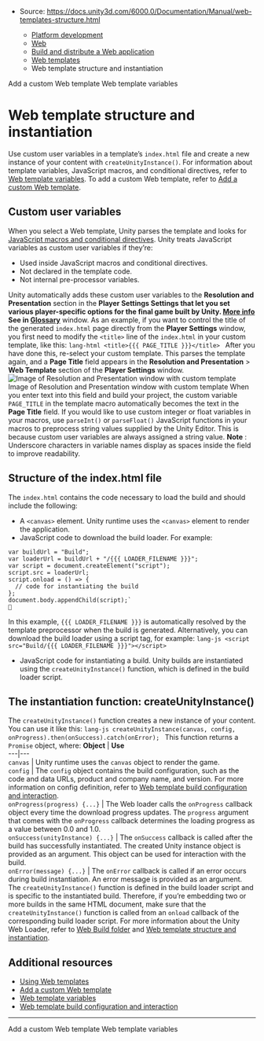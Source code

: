 * Source: https://docs.unity3d.com/6000.0/Documentation/Manual/web-templates-structure.html

  * [Platform development ](https://docs.unity3d.com/6000.0/Documentation/Manual/PlatformSpecific.html)
  * [Web](https://docs.unity3d.com/6000.0/Documentation/Manual/webgl.html)
  * [Build and distribute a Web application](https://docs.unity3d.com/6000.0/Documentation/Manual/webgl-building-distribution.html)
  * [Web templates](https://docs.unity3d.com/6000.0/Documentation/Manual/webgl-templates.html)
  * Web template structure and instantiation


[](https://docs.unity3d.com/6000.0/Documentation/Manual/web-templates-add.html)
Add a custom Web template
[](https://docs.unity3d.com/6000.0/Documentation/Manual/web-templates-variables.html)
Web template variables
# Web template structure and instantiation
Use custom user variables in a template’s `index.html` file and create a new instance of your content with `createUnityInstance()`.
For information about template variables, JavaScript macros, and conditional directives, refer to [Web template variables](https://docs.unity3d.com/6000.0/Documentation/Manual/web-templates-variables.html).
To add a custom Web template, refer to [Add a custom Web template](https://docs.unity3d.com/6000.0/Documentation/Manual/web-templates-add.html).
## Custom user variables
When you select a Web template, Unity parses the template and looks for [JavaScript macros and conditional directives](https://docs.unity3d.com/6000.0/Documentation/Manual/web-templates-variables.html).
Unity treats JavaScript variables as custom user variables if they’re:
  * Used inside JavaScript macros and conditional directives.
  * Not declared in the template code.
  * Not internal pre-processor variables.


Unity automatically adds these custom user variables to the **Resolution and Presentation** section in the ****Player Settings** Settings that let you set various player-specific options for the final game built by Unity. [More info](https://docs.unity3d.com/6000.0/Documentation/Manual/class-PlayerSettings.html)  
See in [Glossary](https://docs.unity3d.com/6000.0/Documentation/Manual/Glossary.html#PlayerSettings)** window.
As an example, if you want to control the title of the generated `index.html` page directly from the **Player Settings** window, you first need to modify the `<title>` line of the `index.html` in your custom template, like this: `lang-html <title>{{{ PAGE_TITLE }}}</title> ` After you have done this, re-select your custom template. This parses the template again, and a **Page Title** field appears in the **Resolution and Presentation** > **Web Template** section of the **Player Settings** window.
![Image of Resolution and Presentation window with custom template](https://docs.unity3d.com/6000.0/Documentation/uploads/Main/WebGLResolutionandPresentationCustomTemplate.png) Image of Resolution and Presentation window with custom template
When you enter text into this field and build your project, the custom variable `PAGE_TITLE` in the template macro automatically becomes the text in the **Page Title** field.
If you would like to use custom integer or float variables in your macros, use `parseInt()` or `parseFloat()` JavaScript functions in your macros to preprocess string values supplied by the Unity Editor. This is because custom user variables are always assigned a string value.
**Note** : Underscore characters in variable names display as spaces inside the field to improve readability.
## Structure of the index.html file
The `index.html` contains the code necessary to load the build and should include the following:
  * A `<canvas>` element. Unity runtime uses the `<canvas>` element to render the application.
  * JavaScript code to download the build loader. For example:

```
var buildUrl = "Build";
var loaderUrl = buildUrl + "/{{{ LOADER_FILENAME }}}";
var script = document.createElement("script");
script.src = loaderUrl;
script.onload = () => {
  // code for instantiating the build
};
document.body.appendChild(script);`

```

In this example, `{{{ LOADER_FILENAME }}}` is automatically resolved by the template preprocessor when the build is generated.
Alternatively, you can download the build loader using a script tag, for example: `lang-js <script src="Build/{{{ LOADER_FILENAME }}}"></script> `
  * JavaScript code for instantiating a build. Unity builds are instantiated using the `createUnityInstance()` function, which is defined in the build loader script.


## The instantiation function: createUnityInstance()
The `createUnityInstance()` function creates a new instance of your content. You can use it like this: `lang-js createUnityInstance(canvas, config,  onProgress).then(onSuccess).catch(onError); `
This function returns a `Promise` object, where:
**Object** | **Use**  
---|---  
`canvas` | Unity runtime uses the `canvas` object to render the game.  
`config` | The `config` object contains the build configuration, such as the code and data URLs, product and company name, and version. For more information on config definition, refer to [Web template build configuration and interaction](https://docs.unity3d.com/6000.0/Documentation/Manual/web-templates-build-configuration.html).  
`onProgress(progress) {...}` | The Web loader calls the `onProgress` callback object every time the download progress updates. The `progress` argument that comes with the `onProgress` callback determines the loading progress as a value between 0.0 and 1.0.  
`onSuccess(unityInstance) {...}` | The `onSuccess` callback is called after the build has successfully instantiated. The created Unity instance object is provided as an argument. This object can be used for interaction with the build.  
`onError(message) {...}` | The `onError` callback is called if an error occurs during build instantiation. An error message is provided as an argument.  
The `createUnityInstance()` function is defined in the build loader script and is specific to the instantiated build. Therefore, if you’re embedding two or more builds in the same HTML document, make sure that the `createUnityInstance()` function is called from an `onload` callback of the corresponding build loader script. For more information about the Unity Web Loader, refer to [Web Build folder](https://docs.unity3d.com/6000.0/Documentation/Manual/webgl-building.html) and [Web template structure and instantiation](https://docs.unity3d.com/6000.0/Documentation/Manual/web-templates-structure.html).
## Additional resources
  * [Using Web templates](https://docs.unity3d.com/6000.0/Documentation/Manual/web-templates-intro.html)
  * [Add a custom Web template](https://docs.unity3d.com/6000.0/Documentation/Manual/web-templates-add.html)
  * [Web template variables](https://docs.unity3d.com/6000.0/Documentation/Manual/web-templates-variables.html)
  * [Web template build configuration and interaction](https://docs.unity3d.com/6000.0/Documentation/Manual/web-templates-build-configuration.html)


* * *
[](https://docs.unity3d.com/6000.0/Documentation/Manual/web-templates-add.html)
Add a custom Web template
[](https://docs.unity3d.com/6000.0/Documentation/Manual/web-templates-variables.html)
Web template variables
